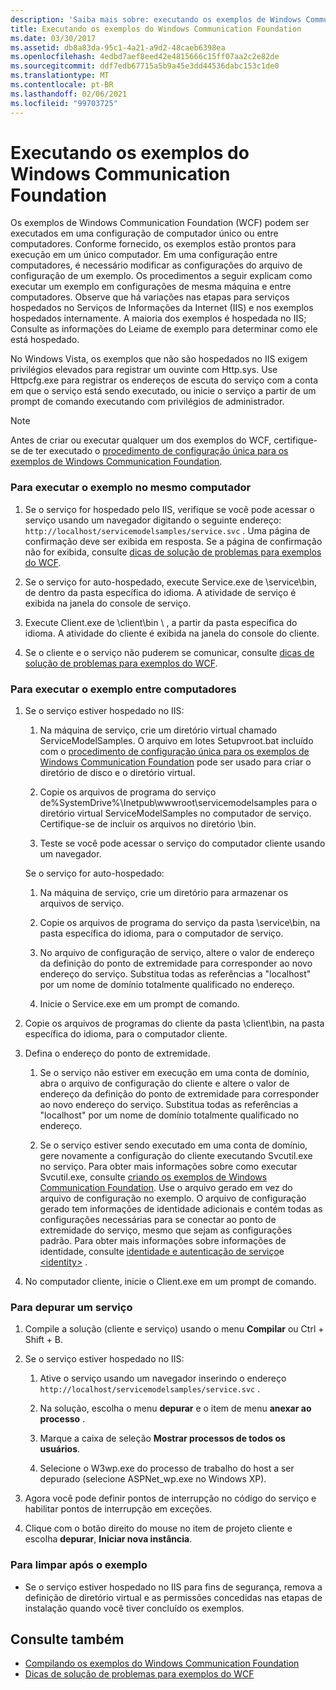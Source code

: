 ```yaml
---
description: 'Saiba mais sobre: executando os exemplos de Windows Communication Foundation'
title: Executando os exemplos do Windows Communication Foundation
ms.date: 03/30/2017
ms.assetid: db8a83da-95c1-4a21-a9d2-48caeb6398ea
ms.openlocfilehash: 4edbd7aef8eed42e4815666c15ff07aa2c2e82de
ms.sourcegitcommit: ddf7edb67715a5b9a45e3dd44536dabc153c1de0
ms.translationtype: MT
ms.contentlocale: pt-BR
ms.lasthandoff: 02/06/2021
ms.locfileid: "99703725"
---
```

# <a name="running-the-windows-communication-foundation-samples"></a>Executando os exemplos do Windows Communication Foundation

Os exemplos de Windows Communication Foundation (WCF) podem ser executados em uma configuração de computador único ou entre computadores. Conforme fornecido, os exemplos estão prontos para execução em um único computador. Em uma configuração entre computadores, é necessário modificar as configurações do arquivo de configuração de um exemplo. Os procedimentos a seguir explicam como executar um exemplo em configurações de mesma máquina e entre computadores. Observe que há variações nas etapas para serviços hospedados no Serviços de Informações da Internet (IIS) e nos exemplos hospedados internamente. A maioria dos exemplos é hospedada no IIS; Consulte as informações do Leiame de exemplo para determinar como ele está hospedado.  
  
 No Windows Vista, os exemplos que não são hospedados no IIS exigem privilégios elevados para registrar um ouvinte com Http.sys. Use Httpcfg.exe para registrar os endereços de escuta do serviço com a conta em que o serviço está sendo executado, ou inicie o serviço a partir de um prompt de comando executando com privilégios de administrador.  
  
> [!NOTE]
> Antes de criar ou executar qualquer um dos exemplos do WCF, certifique-se de ter executado o [procedimento de configuração única para os exemplos de Windows Communication Foundation](one-time-setup-procedure-for-the-wcf-samples.md).  
  
### <a name="to-run-the-sample-on-the-same-machine"></a>Para executar o exemplo no mesmo computador  
  
1. Se o serviço for hospedado pelo IIS, verifique se você pode acessar o serviço usando um navegador digitando o seguinte endereço: `http://localhost/servicemodelsamples/service.svc` . Uma página de confirmação deve ser exibida em resposta. Se a página de confirmação não for exibida, consulte [dicas de solução de problemas para exemplos do WCF](/previous-versions/dotnet/netframework-3.5/ms751511(v=vs.90)).  
  
2. Se o serviço for auto-hospedado, execute Service.exe de \service\bin, de dentro da pasta específica do idioma. A atividade de serviço é exibida na janela do console de serviço.  
  
3. Execute Client.exe de \client\bin \\ , a partir da pasta específica do idioma. A atividade do cliente é exibida na janela do console do cliente.  
  
4. Se o cliente e o serviço não puderem se comunicar, consulte [dicas de solução de problemas para exemplos do WCF](/previous-versions/dotnet/netframework-3.5/ms751511(v=vs.90)).  
  
### <a name="to-run-the-sample-across-machines"></a>Para executar o exemplo entre computadores  
  
1. Se o serviço estiver hospedado no IIS:  
  
    1. Na máquina de serviço, crie um diretório virtual chamado ServiceModelSamples. O arquivo em lotes Setupvroot.bat incluído com o [procedimento de configuração única para os exemplos de Windows Communication Foundation](one-time-setup-procedure-for-the-wcf-samples.md) pode ser usado para criar o diretório de disco e o diretório virtual.  
  
    2. Copie os arquivos de programa do serviço de%SystemDrive%\Inetpub\wwwroot\servicemodelsamples para o diretório virtual ServiceModelSamples no computador de serviço. Certifique-se de incluir os arquivos no diretório \bin.  
  
    3. Teste se você pode acessar o serviço do computador cliente usando um navegador.  
  
     Se o serviço for auto-hospedado:  
  
    1. Na máquina de serviço, crie um diretório para armazenar os arquivos de serviço.  
  
    2. Copie os arquivos de programa do serviço da pasta \service\bin\, na pasta específica do idioma, para o computador de serviço.  
  
    3. No arquivo de configuração de serviço, altere o valor de endereço da definição do ponto de extremidade para corresponder ao novo endereço do serviço. Substitua todas as referências a "localhost" por um nome de domínio totalmente qualificado no endereço.  
  
    4. Inicie o Service.exe em um prompt de comando.  
  
2. Copie os arquivos de programas do cliente da pasta \client\bin\, na pasta específica do idioma, para o computador cliente.  
  
3. Defina o endereço do ponto de extremidade.  
  
    1. Se o serviço não estiver em execução em uma conta de domínio, abra o arquivo de configuração do cliente e altere o valor de endereço da definição do ponto de extremidade para corresponder ao novo endereço do serviço. Substitua todas as referências a "localhost" por um nome de domínio totalmente qualificado no endereço.  
  
    2. Se o serviço estiver sendo executado em uma conta de domínio, gere novamente a configuração do cliente executando Svcutil.exe no serviço. Para obter mais informações sobre como executar Svcutil.exe, consulte [criando os exemplos de Windows Communication Foundation](building-the-samples.md). Use o arquivo gerado em vez do arquivo de configuração no exemplo. O arquivo de configuração gerado tem informações de identidade adicionais e contém todas as configurações necessárias para se conectar ao ponto de extremidade do serviço, mesmo que sejam as configurações padrão. Para obter mais informações sobre informações de identidade, consulte [identidade e autenticação de serviço](../feature-details/service-identity-and-authentication.md)e [\<identity>](../../configure-apps/file-schema/wcf/identity.md) .  
  
4. No computador cliente, inicie o Client.exe em um prompt de comando.  
  
### <a name="to-debug-a-service"></a>Para depurar um serviço  
  
1. Compile a solução (cliente e serviço) usando o menu **Compilar** ou Ctrl + Shift + B.  
  
2. Se o serviço estiver hospedado no IIS:  
  
    1. Ative o serviço usando um navegador inserindo o endereço `http://localhost/servicemodelsamples/service.svc` .  
  
    2. Na solução, escolha o menu **depurar** e o item de menu **anexar ao processo** .  
  
    3. Marque a caixa de seleção **Mostrar processos de todos os usuários**.  
  
    4. Selecione o W3wp.exe do processo de trabalho do host a ser depurado (selecione ASPNet_wp.exe no Windows XP).  
  
3. Agora você pode definir pontos de interrupção no código do serviço e habilitar pontos de interrupção em exceções.  
  
4. Clique com o botão direito do mouse no item de projeto cliente e escolha **depurar**, **Iniciar nova instância**.  
  
### <a name="to-clean-up-after-the-sample"></a>Para limpar após o exemplo  
  
- Se o serviço estiver hospedado no IIS para fins de segurança, remova a definição de diretório virtual e as permissões concedidas nas etapas de instalação quando você tiver concluído os exemplos.  
  
## <a name="see-also"></a>Consulte também

- [Compilando os exemplos do Windows Communication Foundation](building-the-samples.md)
- [Dicas de solução de problemas para exemplos do WCF](/previous-versions/dotnet/netframework-3.5/ms751511(v=vs.90))
